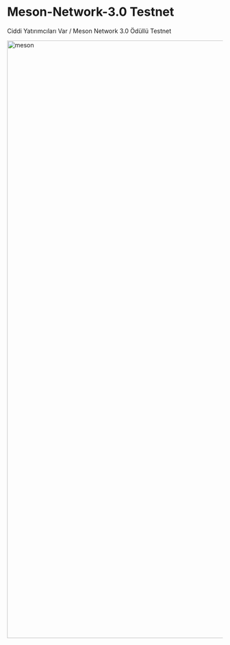 # Meson-Network-3.0 Testnet

Ciddi Yatırımcıları Var / Meson Network 3.0 Ödüllü Testnet

<img width="1395" alt="meson" src="https://user-images.githubusercontent.com/98783018/177622076-c12fad62-7348-4f90-9df2-03698f015029.png">


